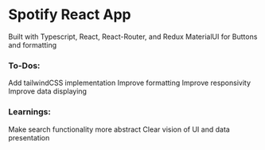 # Spotify React App
Built with Typescript, React, React-Router, and Redux
MaterialUI for Buttons and formatting


### To-Dos:
Add tailwindCSS implementation
Improve formatting
Improve responsivity
Improve data displaying



### Learnings:
Make search functionality more abstract
Clear vision of UI and data presentation
